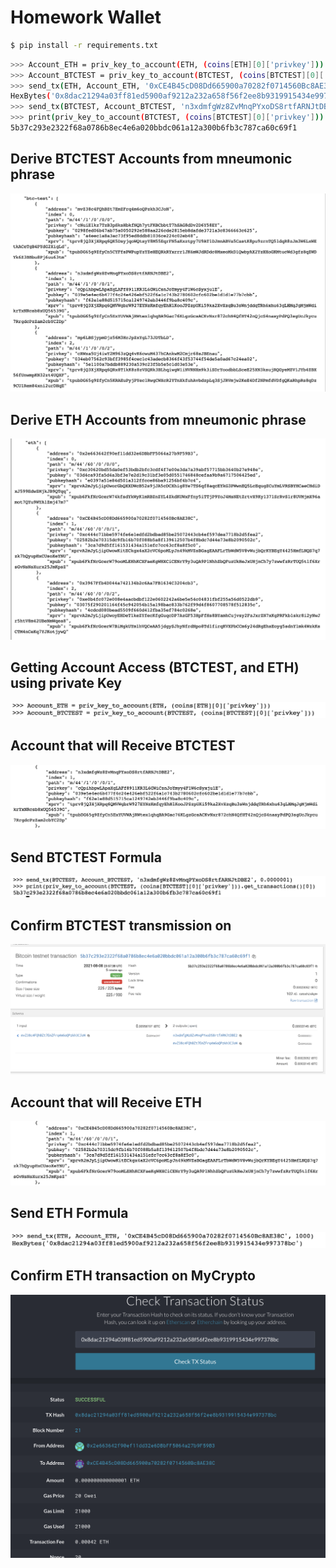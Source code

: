 # Homework Wallet




```bash
$ pip install -r requirements.txt
```
```bash
>>> Account_ETH = priv_key_to_account(ETH, (coins[ETH][0]['privkey']))
>>> Account_BTCTEST = priv_key_to_account(BTCTEST, (coins[BTCTEST][0]['privkey']))
>>> send_tx(ETH, Account_ETH, '0xCE4B45cD08Dd665900a70282f0714560Bc8AE38C', 1000)
HexBytes('0x8dac21294a03ff81ed5900af9212a232a658f56f2ee8b9319915434e997378bc')
>>> send_tx(BTCTEST, Account_BTCTEST, 'n3xdmfgWz8ZvMnqPYxoDS8rtfARNJtDBE2', 0.0000001)
>>> print(priv_key_to_account(BTCTEST, (coins[BTCTEST][0]['privkey'])).get_transactions()[0])
5b37c293e2322f68a0786b8ec4e6a020bbdc061a12a300b6fb3c787ca60c69f1
```





## Derive BTCTEST Accounts from mneumonic phrase
![image](https://github.com/abacella/wallet/blob/main/Screenshots/btc_derive.png)


## Derive ETH Accounts from mneumonic phrase
![image](https://github.com/abacella/wallet/blob/main/Screenshots/eth_derive.png)


## Getting Account Access (BTCTEST, and ETH) using private Key
![image](https://github.com/abacella/wallet/blob/main/Screenshots/Account%20Setting.png)




## Account that will Receive BTCTEST
![image](https://github.com/abacella/wallet/blob/main/Screenshots/btc_address.png)

## Send BTCTEST Formula
![image](https://github.com/abacella/wallet/blob/main/Screenshots/btc_send.png)

## Confirm BTCTEST transmission on 
![image](https://github.com/abacella/wallet/blob/main/Screenshots/btc_block.png)




## Account that will Receive ETH
![image](https://github.com/abacella/wallet/blob/main/Screenshots/eth_address.png)


## Send ETH Formula
![image](https://github.com/abacella/wallet/blob/main/Screenshots/eth_send.png)


## Confirm ETH transaction on MyCrypto
![image](https://github.com/abacella/wallet/blob/main/Screenshots/eth_mycrypto.png)









